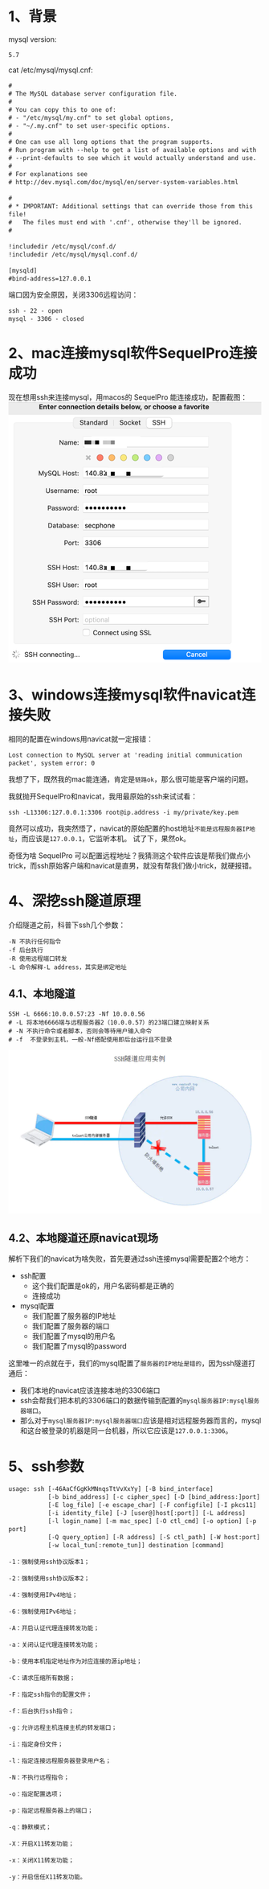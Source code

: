 # 1、背景
mysql version:
```
5.7
```
cat /etc/mysql/mysql.cnf:
```text
#
# The MySQL database server configuration file.
#
# You can copy this to one of:
# - "/etc/mysql/my.cnf" to set global options,
# - "~/.my.cnf" to set user-specific options.
#
# One can use all long options that the program supports.
# Run program with --help to get a list of available options and with
# --print-defaults to see which it would actually understand and use.
#
# For explanations see
# http://dev.mysql.com/doc/mysql/en/server-system-variables.html

#
# * IMPORTANT: Additional settings that can override those from this file!
#   The files must end with '.cnf', otherwise they'll be ignored.
#

!includedir /etc/mysql/conf.d/
!includedir /etc/mysql/mysql.conf.d/

[mysqld]
#bind-address=127.0.0.1
```

端口因为安全原因，关闭3306远程访问：
```
ssh - 22 - open
mysql - 3306 - closed
```

# 2、mac连接mysql软件SequelPro连接成功
现在想用ssh来连接mysql，用macos的 SequelPro 能连接成功，配置截图：
![](imgs/2021-08-31-1vztoE.png)


# 3、windows连接mysql软件navicat连接失败
相同的配置在windows用navicat就一定报错：
```
Lost connection to MySQL server at 'reading initial communication packet', system error: 0
```

我想了下，既然我的mac能连通，肯定是`链路ok`，那么很可能是客户端的问题。

我就抛开SequelPro和navicat，我用最原始的ssh来试试看：
```
ssh -L13306:127.0.0.1:3306 root@ip.address -i my/private/key.pem
```
竟然可以成功，我突然悟了，navicat的原始配置的host地址`不能是远程服务器IP地址`，而应该是`127.0.0.1`，它监听本机。
试了下，果然ok。

奇怪为啥 SequelPro 可以配置远程地址？我猜测这个软件应该是帮我们做点小trick，而ssh原始客户端和navicat是直男，就没有帮我们做小trick，就硬报错。

# 4、深挖ssh隧道原理

介绍隧道之前，科普下ssh几个参数：
```
-N 不执行任何指令
-f 后台执行
-R 使用远程端口转发
-L 命令解释-L address，其实是绑定地址
```


## 4.1、本地隧道

```
SSH -L 6666:10.0.0.57:23 -Nf 10.0.0.56
# -L 将本地6666端与远程服务器2（10.0.0.57）的23端口建立映射关系
# -N 不执行命令或者脚本，否则会等待用户输入命令
# -f  不登录到主机，一般-Nf搭配使用即后台运行且不登录
```

![](imgs/2021-08-31-UB1pR3.png)

## 4.2、本地隧道还原navicat现场

解析下我们的navicat为啥失败，首先要通过ssh连接mysql需要配置2个地方：
* ssh配置
    * 这个我们配置是ok的，用户名密码都是正确的
    * 连接成功
* mysql配置
    * 我们配置了服务器的IP地址
    * 我们配置了服务器的端口
    * 我们配置了mysql的用户名
    * 我们配置了mysql的password

这里唯一的点就在于，我们的mysql配置了`服务器的IP地址是错的`，因为ssh隧道打通后：
* 我们本地的navicat应该连接本地的3306端口
* ssh会帮我们把本机的3306端口的数据传输到配置的`mysql服务器IP:mysql服务器端口`。
* 那么对于`mysql服务器IP:mysql服务器端口`应该是相对远程服务器而言的，mysql和这台被登录的机器是同一台机器，所以它应该是`127.0.0.1:3306`。

# 5、ssh参数
```
usage: ssh [-46AaCfGgKkMNnqsTtVvXxYy] [-B bind_interface]
           [-b bind_address] [-c cipher_spec] [-D [bind_address:]port]
           [-E log_file] [-e escape_char] [-F configfile] [-I pkcs11]
           [-i identity_file] [-J [user@]host[:port]] [-L address]
           [-l login_name] [-m mac_spec] [-O ctl_cmd] [-o option] [-p port]
           [-Q query_option] [-R address] [-S ctl_path] [-W host:port]
           [-w local_tun[:remote_tun]] destination [command]

-1：强制使用ssh协议版本1；

-2：强制使用ssh协议版本2；

-4：强制使用IPv4地址；

-6：强制使用IPv6地址；

-A：开启认证代理连接转发功能；

-a：关闭认证代理连接转发功能；

-b：使用本机指定地址作为对应连接的源ip地址；

-C：请求压缩所有数据；

-F：指定ssh指令的配置文件；

-f：后台执行ssh指令；

-g：允许远程主机连接主机的转发端口；

-i：指定身份文件；

-l：指定连接远程服务器登录用户名；

-N：不执行远程指令；

-o：指定配置选项；

-p：指定远程服务器上的端口；

-q：静默模式；

-X：开启X11转发功能；

-x：关闭X11转发功能；

-y：开启信任X11转发功能。
```